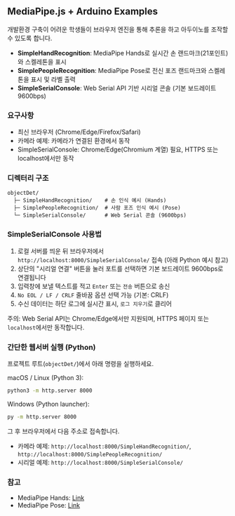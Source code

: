 ## MediaPipe.js + Arduino Examples

개발환경 구축이 어려운 학생들이 브라우저 엔진을 통해 추론을 하고 아두이노를 조작할 수 있도록 합니다.

- **SimpleHandRecognition**: MediaPipe Hands로 실시간 손 랜드마크(21포인트)와 스켈레톤을 표시
- **SimplePeopleRecognition**: MediaPipe Pose로 전신 포즈 랜드마크와 스켈레톤을 표시 및 라벨 출력
- **SimpleSerialConsole**: Web Serial API 기반 시리얼 콘솔 (기본 보드레이트 9600bps)

### 요구사항
- 최신 브라우저 (Chrome/Edge/Firefox/Safari)
- 카메라 예제: 카메라가 연결된 환경에서 동작
- SimpleSerialConsole: Chrome/Edge(Chromium 계열) 필요, HTTPS 또는 localhost에서만 동작

### 디렉터리 구조
```text
objectDet/
  ├─ SimpleHandRecognition/    # 손 인식 예시 (Hands)
  ├─ SimplePeopleRecognition/  # 사람 포즈 인식 예시 (Pose)
  └─ SimpleSerialConsole/      # Web Serial 콘솔 (9600bps)
```

### SimpleSerialConsole 사용법
1. 로컬 서버를 띄운 뒤 브라우저에서 `http://localhost:8000/SimpleSerialConsole/` 접속 (아래 Python 예시 참고)
2. 상단의 "시리얼 연결" 버튼을 눌러 포트를 선택하면 기본 보드레이트 9600bps로 연결됩니다
3. 입력창에 보낼 텍스트를 적고 `Enter` 또는 `전송` 버튼으로 송신
4. `No EOL / LF / CRLF` 줄바꿈 옵션 선택 가능 (기본: CRLF)
5. 수신 데이터는 하단 로그에 실시간 표시, `로그 지우기`로 클리어

주의: Web Serial API는 Chrome/Edge에서만 지원되며, HTTPS 페이지 또는 `localhost`에서만 동작합니다.

### 간단한 웹서버 실행 (Python)
프로젝트 루트(`objectDet/`)에서 아래 명령을 실행하세요.

macOS / Linux (Python 3):
```bash
python3 -m http.server 8000
```

Windows (Python launcher):
```bash
py -m http.server 8000
```

그 후 브라우저에서 다음 주소로 접속합니다.
- 카메라 예제: `http://localhost:8000/SimpleHandRecognition/`, `http://localhost:8000/SimplePeopleRecognition/`
- 시리얼 예제: `http://localhost:8000/SimpleSerialConsole/`

### 참고
- MediaPipe Hands: [Link](https://developers.google.com/mediapipe/solutions/vision/hand_landmarker)
- MediaPipe Pose: [Link](https://developers.google.com/mediapipe/solutions/vision/pose_landmarker)

